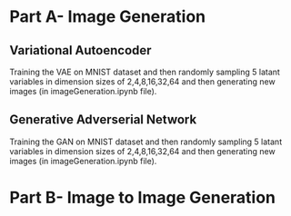# Part A- Image Generation
## Variational Autoencoder
Training the VAE on MNIST dataset and then randomly sampling 5 latant variables in dimension sizes of 2,4,8,16,32,64 and then generating new images (in imageGeneration.ipynb file).

## Generative Adverserial Network
Training the GAN on MNIST dataset and then randomly sampling 5 latant variables in dimension sizes of 2,4,8,16,32,64 and then generating new images (in imageGeneration.ipynb file).

# Part B- Image to Image Generation
